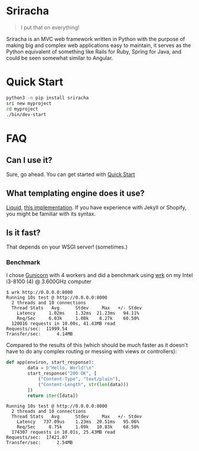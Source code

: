 # Sriracha
> I put that on everything!

Sriracha is an MVC web framework written in Python with the purpose of making
big and complex web applications easy to maintain, it serves as the Python
equivalent of something like Rails for Ruby, Spring for Java, and could be seen
somewhat similar to Angular.

# Quick Start
```bash
python3 -m pip install sriracha
sri new myproject
cd myproject
./bin/dev-start
```

# FAQ
## Can I use it?
Sure, go ahead. You can get started with [Quick Start](#quick-start)

## What templating engine does it use?
[Liquid](https://shopify.github.io/liquid/),
[this implementation](https://github.com/jg-rp/liquid). If you have experience
with Jekyll or Shopify, you might be familiar with its syntax.

## Is it fast?
That depends on your WSGI server! (sometimes.)

### Benchmark
I chose [Gunicorn](https://gunicorn.org/) with 4 workers and did a benchmark using [wrk](https://github.com/wg/wrk) on my Intel i3-8100 (4) @ 3.600GHz computer

```
$ wrk http://0.0.0.0:8000
Running 10s test @ http://0.0.0.0:8000
  2 threads and 10 connections
  Thread Stats   Avg      Stdev     Max   +/- Stdev
    Latency     1.02ms    1.32ms  21.23ms   94.11%
    Req/Sec     6.03k     1.08k    8.27k    60.50%
  120016 requests in 10.00s, 41.43MB read
Requests/sec:  11999.54
Transfer/sec:      4.14MB
````

Compared to the results of this (which should be much faster as it doesn't have
to do any complex routing or messing with views or controllers):
```python
def app(environ, start_response):
        data = b"Hello, World!\n"
        start_response("200 OK", [
            ("Content-Type", "text/plain"),
            ("Content-Length", str(len(data)))
        ])
        return iter([data])
```

```
Running 10s test @ http://0.0.0.0:8000
  2 threads and 10 connections
  Thread Stats   Avg      Stdev     Max   +/- Stdev
    Latency   737.09us    1.23ms  20.51ms   95.06%
    Req/Sec     8.75k     1.09k   10.83k    68.50%
  174307 requests in 10.01s, 25.43MB read
Requests/sec:  17421.07
Transfer/sec:      2.54MB
```

